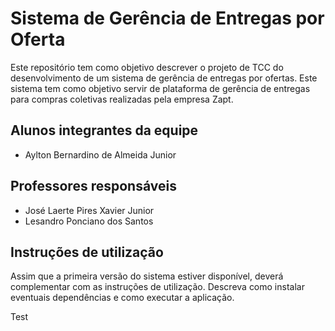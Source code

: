 # Sistema de Gerência de Entregas por Oferta

Este repositório tem como objetivo descrever o projeto de TCC do desenvolvimento de um sistema de gerência de entregas por ofertas. Este sistema tem como objetivo servir de plataforma de gerência de entregas para compras coletivas realizadas pela empresa Zapt.

## Alunos integrantes da equipe

- Aylton Bernardino de Almeida Junior

## Professores responsáveis

- José Laerte Pires Xavier Junior
- Lesandro Ponciano dos Santos

## Instruções de utilização

Assim que a primeira versão do sistema estiver disponível, deverá complementar com as instruções de utilização. Descreva como instalar eventuais dependências e como executar a aplicação.

Test
